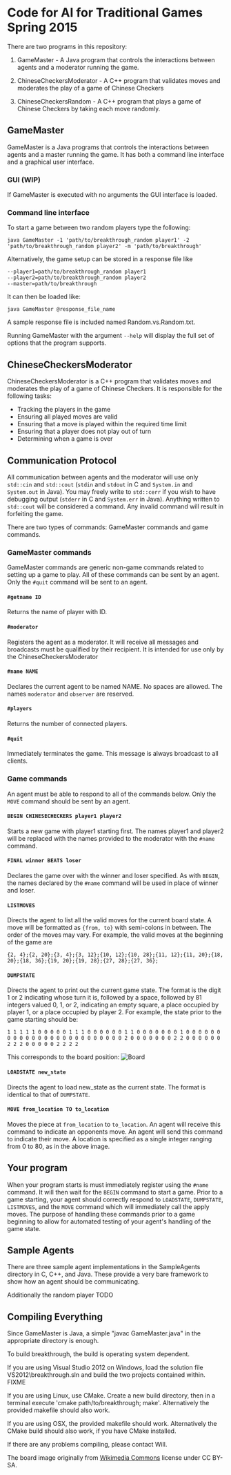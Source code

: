 # Code for AI for Traditional Games Spring 2015

There are two programs in this repository:

1. GameMaster - A Java program that controls the interactions between agents and a moderator running the game.

2. ChineseCheckersModerator - A C++ program that validates moves and moderates the play of a game of Chinese Checkers

3. ChineseCheckersRandom - A C++ program that plays a game of Chinese Checkers by taking each move randomly.


## GameMaster
GameMaster is a Java programs that controls the interactions between agents and a master running the game.
It has both a command line interface and a graphical user interface.

### GUI (WIP)
If GameMaster is executed with no arguments the GUI interface is loaded.

### Command line interface
To start a game between two random players type the following:

    java GameMaster -1 'path/to/breakthrough_random player1' -2 'path/to/breakthrough_random player2' -m 'path/to/breakthrough'

Alternatively, the game setup can be stored in a response file like

    --player1=path/to/breakthrough_random player1
    --player2=path/to/breakthrough_random player2
    --master=path/to/breakthrough

It can then be loaded like:

    java GameMaster @response_file_name

A sample response file is included named Random.vs.Random.txt.

Running GameMaster with the argument `--help` will display the full set of options that the program supports.

## ChineseCheckersModerator
ChineseCheckersModerator is a C++ program that validates moves and moderates the play of a game of Chinese Checkers.
It is responsible for the following tasks:
* Tracking the players in the game
* Ensuring all played moves are valid
* Ensuring that a move is played within the required time limit
* Ensuring that a player does not play out of turn
* Determining when a game is over

## Communication Protocol
All communication between agents and the moderator will use only `std::cin` and `std::cout` (`stdin` and `stdout` in C and `System.in` and `System.out` in Java).
You may freely write to `std::cerr` if you wish to have debugging output (`stderr` in C and `System.err` in Java).
Anything written to `std::cout` will be considered a command.
Any invalid command will result in forfeiting the game.

There are two types of commands: GameMaster commands and game commands.

### GameMaster commands
GameMaster commands are generic non-game commands related to setting up a game to play. All of these commands can be sent by an agent. Only the `#quit` command will be sent to an agent.

#### `#getname ID`
Returns the name of player with ID.
#### `#moderator`
Registers the agent as a moderator. It will receive all messages and broadcasts must be qualified by their recipient. It is intended for use only by the ChineseCheckersModerator
#### `#name NAME`
Declares the current agent to be named NAME. No spaces are allowed. The names `moderator` and `observer` are reserved.
#### `#players`
Returns the number of connected players.
#### `#quit`
Immediately terminates the game. This message is always broadcast to all clients.

### Game commands
An agent must be able to respond to all of the commands below. Only the `MOVE` command should be sent by an agent.

#### `BEGIN CHINESECHECKERS player1 player2`
Starts a new game with player1 starting first.
The names player1 and player2 will be replaced with the names provided to the moderator with the `#name` command.
#### `FINAL winner BEATS loser`
Declares the game over with the winner and loser specified.
As with `BEGIN`, the names declared by the `#name` command will be used in place of winner and loser.
#### `LISTMOVES`
Directs the agent to list all the valid moves for the current board state. A move will be formatted as `{from, to}` with semi-colons in between. The order of the moves may vary. For example, the valid moves at the beginning of the game are

    {2, 4};{2, 20};{3, 4};{3, 12};{10, 12};{10, 28};{11, 12};{11, 20};{18, 20};{18, 36};{19, 20};{19, 28};{27, 28};{27, 36};

#### `DUMPSTATE`
Directs the agent to print out the current game state.
The format is the digit 1 or 2 indicating whose turn it is, followed by a space, followed by 81 integers valued 0, 1, or 2, indicating an empty square, a place occupied by player 1, or a place occupied by player 2. For example, the state prior to the game starting should be:

    1 1 1 1 1 0 0 0 0 0 1 1 1 0 0 0 0 0 0 1 1 0 0 0 0 0 0 0 1 0 0 0 0 0 0 0 0 0 0 0 0 0 0 0 0 0 0 0 0 0 0 0 0 0 2 0 0 0 0 0 0 0 2 2 0 0 0 0 0 0 2 2 2 0 0 0 0 0 2 2 2 2

This corresponds to the board position:
![Board](board.png)

#### `LOADSTATE new_state`
Directs the agent to load new_state as the current state. The format is identical to that of `DUMPSTATE`.
#### `MOVE from_location TO to_location`
Moves the piece at `from_location` to `to_location`.
An agent will receive this command to indicate an opponents move.
An agent will send this command to indicate their move.
A location is specified as a single integer ranging from 0 to 80, as in the above image.

## Your program
When your program starts is must immediately register using the `#name` command.
It will then wait for the `BEGIN` command to start a game.
Prior to a game starting, your agent should correctly respond to `LOADSTATE`, `DUMPSTATE`, `LISTMOVES`, and the `MOVE` command which will immediately call the apply moves.
The purpose of handling these commands prior to a game beginning to allow for automated testing of your agent's handling of the game state.


## Sample Agents
There are three sample agent implementations in the SampleAgents directory in C, C++, and Java.
These provide a very bare framework to show how an agent should be communicating.

Additionally the random player TODO

## Compiling Everything
Since GameMaster is Java, a simple "javac GameMaster.java" in the appropriate directory is enough.

To build breakthrough, the build is operating system dependent.

If you are using Visual Studio 2012 on Windows, load the solution file VS2012\breakthrough.sln and build the two projects contained within. FIXME

If you are using Linux, use CMake. Create a new build directory, then in a terminal execute 'cmake path/to/breakthrough; make'. Alternatively the provided makefile should also work.

If you are using OSX, the provided makefile should work. Alternatively the CMake build should also work, if you have CMake installed.

If there are any problems compiling, please contact Will.

The board image originally from [Wikimedia Commons](http://commons.wikimedia.org/wiki/File:Chinese_checkers_start_positions.svg) license under CC BY-SA.
